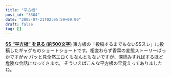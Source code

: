 ```yaml
---
title: "平方根"
post_id: "3304"
date: "2005-07-21T02:05:59+09:00"
draft: false
tag: []
---
```



**[SS “平方根” を見る (約500文字)](/tag/square)** 東方板の「投稿するまでもないSSスレ」に投稿したギャグものショートショートです。相変わらず香霖の変態ストーリーばっかですがｗ パッと見全然エロくもなんともないですが、深読みすればするほど危険な会話になってきます。 そういえばこんな平方根の早覚えってありましたね。
